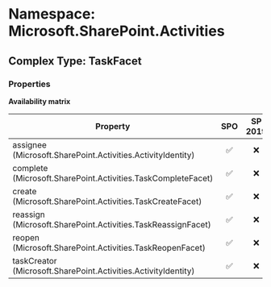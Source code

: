 # Namespace: Microsoft.SharePoint.Activities

## Complex Type: TaskFacet

### Properties

**Availability matrix**

Property | SPO | SP 2019 | SP 2016 | SP 2013
----------|:---:|:-------:|:-------:|:-------
assignee (Microsoft.SharePoint.Activities.ActivityIdentity) | ✅ | ❌ | ❌ | ❌
complete (Microsoft.SharePoint.Activities.TaskCompleteFacet) | ✅ | ❌ | ❌ | ❌
create (Microsoft.SharePoint.Activities.TaskCreateFacet) | ✅ | ❌ | ❌ | ❌
reassign (Microsoft.SharePoint.Activities.TaskReassignFacet) | ✅ | ❌ | ❌ | ❌
reopen (Microsoft.SharePoint.Activities.TaskReopenFacet) | ✅ | ❌ | ❌ | ❌
taskCreator (Microsoft.SharePoint.Activities.ActivityIdentity) | ✅ | ❌ | ❌ | ❌